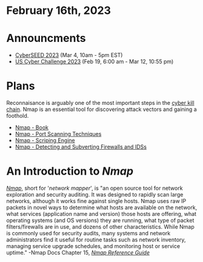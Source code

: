 # February 16th, 2023

# Announcments 
- [CyberSEED 2023](https://cyberskyline.com/events/cyberseed) (Mar 4, 10am - 5pm EST)
- [US Cyber Challenge 2023](https://app.joinhandshake.com/stu/events/1241482) (Feb 19, 6:00 am - Mar 12, 10:55 pm)

# Plans
Reconnaisance is arguably one of the most important steps in the [cyber kill chain](https://www.lockheedmartin.com/en-us/capabilities/cyber/cyber-kill-chain.html). Nmap
is an essential tool for discovering attack vectors and gaining a foothold.
- [Nmap - Book](https://nmap.org/book/toc.html)
- [Nmap - Port Scanning Techniques](https://nmap.org/book/man-port-scanning-techniques.html)
- [Nmap - Scriping Engine](https://nmap.org/book/nse.html)
- [Nmap - Detecting and Subverting Firewalls and IDSs](https://nmap.org/book/firewalls.html)

# An Introduction to *Nmap*
[_Nmap_](https://nmap.org/book/man.html#man-description), short for '_network mapper_', is "an open source tool for network exploration and security auditing. It was 
designed to rapidly scan large networks, although it works fine against single hosts. Nmap uses raw IP packets in novel ways to determine what hosts are available on 
the network, what services (application name and version) those hosts are offering, what operating systems (and OS versions) they are running, what type of packet
filters/firewalls are in use, and dozens of other characteristics. While Nmap is commonly used for security audits, many systems and network administrators find it useful 
for routine tasks such as network inventory, managing service upgrade schedules, and monitoring host or service uptime." -Nmap Docs Chapter 15, [_Nmap Reference Guide_](https://nmap.org/book/man.html#man-description)
